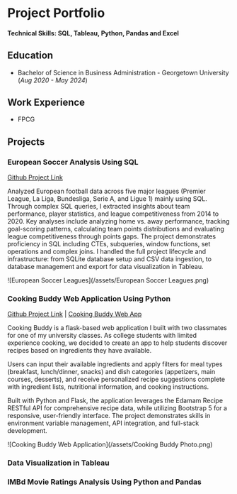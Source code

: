 # Project Portfolio

#### Technical Skills: SQL, Tableau, Python, Pandas and Excel

## Education 
- Bachelor of Science in Business Administration - Georgetown University (_Aug 2020 - May 2024_)

## Work Experience
- FPCG

## Projects 
### European Soccer Analysis Using SQL
[Github Project Link](https://github.com/Zaki978/European-Soccer-SQL-Data-Project)

Analyzed European football data across five major leagues (Premier League, La Liga, Bundesliga, Serie A, and Ligue 1) mainly using SQL. Through complex SQL queries, I extracted insights about team performance, player statistics, and league competitiveness from 2014 to 2020. Key analyses include analyzing home vs. away performance, tracking goal-scoring patterns, calculating team points distributions and evaluating league competitiveness through points gaps. The project demonstrates proficiency in SQL including CTEs, subqueries, window functions, set operations and complex joins. I handled the full project lifecycle and infrastructure: from SQLite database setup and CSV data ingestion, to database management and export for data visualization in Tableau.

![European Soccer Leagues](/assets/European Soccer Leagues.png)

### Cooking Buddy Web Application Using Python

[Github Project Link](https://github.com/Zaki978/recipefinder-final) | [Cooking Buddy Web App](https://cooking-buddy.onrender.com)

Cooking Buddy is a flask-based web application I built with two classmates for one of my university classes. As college students with limited experience cooking, we decided to create an app to help students discover recipes based on ingredients they have available.  

Users can input their available ingredients and apply filters for meal types (breakfast, lunch/dinner, snacks) and dish categories (appetizers, main courses, desserts), and receive personalized recipe suggestions complete with ingredient lists, nutritional information, and cooking instructions.

Built with Python and Flask, the application leverages the Edamam Recipe RESTful API for comprehensive recipe data, while utilizing Bootstrap 5 for a responsive, user-friendly interface. The project demonstrates skills in environment variable management, API integration, and full-stack development. 

![Cooking Buddy Web Application](/assets/Cooking Buddy Photo.png)

### Data Visualization in Tableau

### IMBd Movie Ratings Analysis Using Python and Pandas
